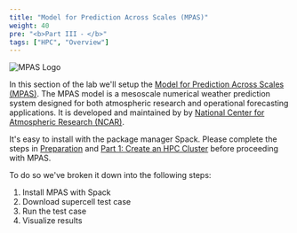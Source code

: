 ```yaml
---
title: "Model for Prediction Across Scales (MPAS)"
weight: 40
pre: "<b>Part III ⁃ </b>"
tags: ["HPC", "Overview"]
---
```


![MPAS Logo](/images/mpas/logo.png)

In this section of the lab we'll setup the [Model for Prediction Across Scales (MPAS)](https://mpas-dev.github.io/). The MPAS model is a mesoscale numerical weather prediction system designed for both atmospheric research and operational forecasting applications. It is developed and maintained by by [National Center for Atmospheric Research (NCAR)](https://ncar.ucar.edu/what-we-offer/models/model-prediction-across-scales-mpas).

It's easy to install with the package manager Spack. Please complete the steps in [Preparation](/01-aws-getting-started.html) and
[Part 1: Create an HPC Cluster](02-cluster.html) before proceeding with MPAS.

To do so we've broken it down into the following steps:

1. Install MPAS with Spack
2. Download supercell test case
3. Run the test case
4. Visualize results
